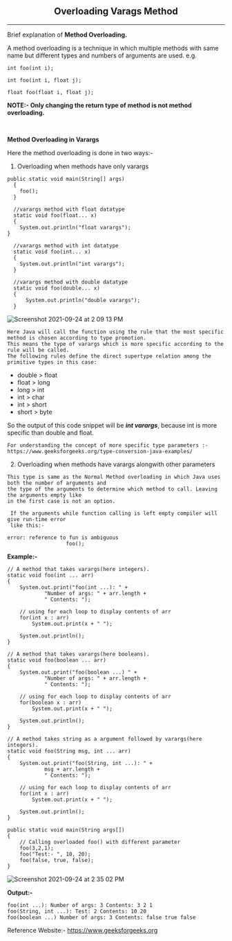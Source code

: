 <h2 align="center"> Overloading Varags Method </h2>
<hr>


Brief explanation of **Method Overloading.**

A method overloading is a technique in which multiple methods with same name but different types and numbers of arguments are used.
e.g. 
    
    int foo(int i);
    
    int foo(int i, float j);
    
    float foo(float i, float j);

**NOTE:- Only changing the return type of method is not method overloading.**

<br/>

**Method Overloading in Varargs**

Here the method overloading is done in two ways:- 
  
  1. Overloading when methods have only varargs
     
    public static void main(String[] args)
	  {
	  	foo();
	  }

	  //varargs method with float datatype
	  static void foo(float... x)
	  {
	  	System.out.println("float varargs");
  	}
	
	  //varargs method with int datatype
	  static void foo(int... x)
	  {
	  	System.out.println("int varargs");
	  }
	
	  //varargs method with double datatype
	  static void foo(double... x)
	  {
		  System.out.println("double varargs");
	  }
	  
   ![Screenshot 2021-09-24 at 2 09 13 PM](https://user-images.githubusercontent.com/70788113/134648966-6eb99a3c-32fc-47c3-b396-d8f6814090a3.png)
	  
  
    Here Java will call the function using the rule that the most specific method is chosen according to type promotion.    
    This means the type of varargs which is more specific according to the rule will be called.    
    The following rules define the direct supertype relation among the primitive types in this case:
    
   <ul>
    
   <li>double > float</li>
    
   <li>float > long</li>
    
   <li>long > int</li>
    
   <li>int > char</li>
    
   <li>int > short</li>
    
   <li>short > byte</li>
   
   </ul>
    
    
   So the output of this code snippet will be **_int varargs_**, because int is more specific than double and float.
    
    For understanding the concept of more specific type parameters :- https://www.geeksforgeeks.org/type-conversion-java-examples/
  
  
  2. Overloading when methods have varargs alongwith other parameters
      
    This type is same as the Normal Method overloading in which Java uses both the number of arguments and 
    the type of the arguments to determine which method to call. Leaving the arguments empty like 
    in the first case is not an option.
     
     If the arguments while function calling is left empty compiler will give run-time error 
     like this:-
   ```  
   error: reference to fun is ambiguous
		              foo();
   ````
	
 **Example:-**

	// A method that takes varargs(here integers).
	static void foo(int ... arr)
	{
		System.out.print("foo(int ...): " +
				"Number of args: " + arr.length +
				" Contents: ");
		
		// using for each loop to display contents of arr
		for(int x : arr)
			System.out.print(x + " ");
		
		System.out.println();
	}
	
	// A method that takes varargs(here booleans).
	static void foo(boolean ... arr)
	{
		System.out.print("foo(boolean ...) " +
				"Number of args: " + arr.length +
				" Contents: ");
		
		// using for each loop to display contents of arr
		for(boolean x : arr)
			System.out.print(x + " ");
		
		System.out.println();
	}
	
	// A method takes string as a argument followed by varargs(here integers).
	static void foo(String msg, int ... arr)
	{
		System.out.print("foo(String, int ...): " +
				msg + arr.length +
				" Contents: ");
		
		// using for each loop to display contents of arr
		for(int x : arr)
			System.out.print(x + " ");
		
		System.out.println();
	}
	
	public static void main(String args[])
	{
		// Calling overloaded foo() with different parameter
		foo(3,2,1);
		foo("Test:- ", 10, 20);
		foo(false, true, false);
	}
	
![Screenshot 2021-09-24 at 2 35 02 PM](https://user-images.githubusercontent.com/70788113/134649136-da1acf5c-7cb8-4246-8954-71ade4753112.png)
  

**Output:-**

    foo(int ...): Number of args: 3 Contents: 3 2 1
    foo(String, int ...): Test: 2 Contents: 10 20 
    foo(boolean ...) Number of args: 3 Contents: false true false
    

 
 Reference Website:- https://www.geeksforgeeks.org
